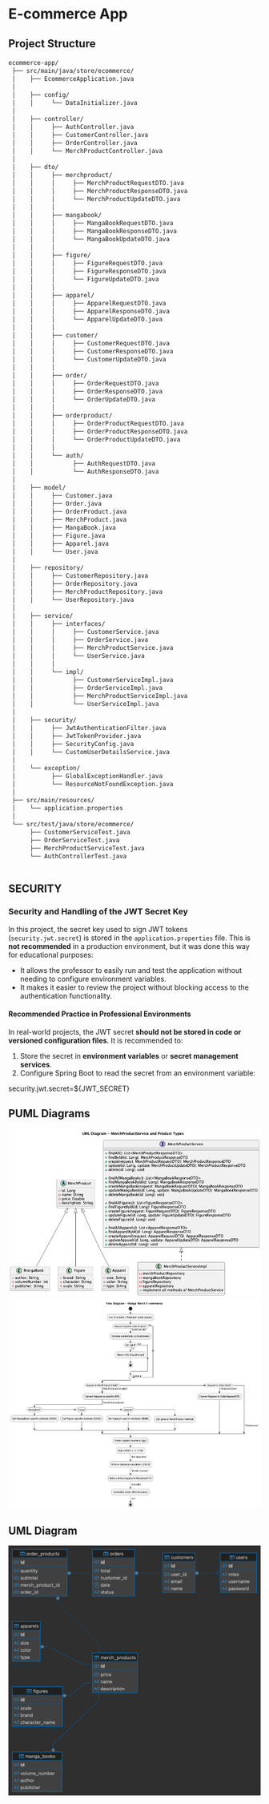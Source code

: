 # E-commerce App

## Project Structure

```text
ecommerce-app/
 ├── src/main/java/store/ecommerce/
 │    ├── EcommerceApplication.java
 │
 │    ├── config/
 │    │     └── DataInitializer.java
 │
 │    ├── controller/
 │    │     ├── AuthController.java
 │    │     ├── CustomerController.java
 │    │     ├── OrderController.java
 │    │     └── MerchProductController.java
 │
 │    ├── dto/
 │    │     ├── merchproduct/
 │    │     │     ├── MerchProductRequestDTO.java
 │    │     │     ├── MerchProductResponseDTO.java
 │    │     │     └── MerchProductUpdateDTO.java
 │    │     │
 │    │     ├── mangabook/
 │    │     │     ├── MangaBookRequestDTO.java
 │    │     │     ├── MangaBookResponseDTO.java
 │    │     │     └── MangaBookUpdateDTO.java
 │    │     │
 │    │     ├── figure/
 │    │     │     ├── FigureRequestDTO.java
 │    │     │     ├── FigureResponseDTO.java
 │    │     │     └── FigureUpdateDTO.java
 │    │     │
 │    │     ├── apparel/
 │    │     │     ├── ApparelRequestDTO.java
 │    │     │     ├── ApparelResponseDTO.java
 │    │     │     └── ApparelUpdateDTO.java
 │    │     │
 │    │     ├── customer/
 │    │     │     ├── CustomerRequestDTO.java
 │    │     │     ├── CustomerResponseDTO.java
 │    │     │     └── CustomerUpdateDTO.java
 │    │     │
 │    │     ├── order/
 │    │     │     ├── OrderRequestDTO.java
 │    │     │     ├── OrderResponseDTO.java
 │    │     │     └── OrderUpdateDTO.java
 │    │     │
 │    │     ├── orderproduct/
 │    │     │     ├── OrderProductRequestDTO.java
 │    │     │     ├── OrderProductResponseDTO.java
 │    │     │     └── OrderProductUpdateDTO.java
 │    │     │
 │    │     └── auth/
 │    │           ├── AuthRequestDTO.java
 │    │           └── AuthResponseDTO.java
 │
 │    ├── model/
 │    │     ├── Customer.java
 │    │     ├── Order.java
 │    │     ├── OrderProduct.java
 │    │     ├── MerchProduct.java
 │    │     ├── MangaBook.java
 │    │     ├── Figure.java
 │    │     ├── Apparel.java
 │    │     └── User.java
 │
 │    ├── repository/
 │    │     ├── CustomerRepository.java
 │    │     ├── OrderRepository.java
 │    │     ├── MerchProductRepository.java
 │    │     └── UserRepository.java
 │
 │    ├── service/
 │    │     ├── interfaces/
 │    │     │     ├── CustomerService.java
 │    │     │     ├── OrderService.java
 │    │     │     ├── MerchProductService.java
 │    │     │     └── UserService.java
 │    │     │
 │    │     └── impl/
 │    │           ├── CustomerServiceImpl.java
 │    │           ├── OrderServiceImpl.java
 │    │           ├── MerchProductServiceImpl.java
 │    │           └── UserServiceImpl.java
 │
 │    ├── security/
 │    │     ├── JwtAuthenticationFilter.java
 │    │     ├── JwtTokenProvider.java
 │    │     ├── SecurityConfig.java
 │    │     └── CustomUserDetailsService.java
 │
 │    └── exception/
 │          ├── GlobalExceptionHandler.java
 │          └── ResourceNotFoundException.java
 │
 ├── src/main/resources/
 │    └── application.properties
 │
 └── src/test/java/store/ecommerce/
      ├── CustomerServiceTest.java
      ├── OrderServiceTest.java
      ├── MerchProductServiceTest.java
      └── AuthControllerTest.java


```
## SECURITY

### Security and Handling of the JWT Secret Key

In this project, the secret key used to sign JWT tokens (`security.jwt.secret`) is stored in the `application.properties` file. This is **not recommended** in a production environment, but it was done this way for educational purposes:

- It allows the professor to easily run and test the application without needing to configure environment variables.
- It makes it easier to review the project without blocking access to the authentication functionality.

#### Recommended Practice in Professional Environments

In real-world projects, the JWT secret **should not be stored in code or versioned configuration files**. It is recommended to:

1. Store the secret in **environment variables** or **secret management services**.
2. Configure Spring Boot to read the secret from an environment variable:

security.jwt.secret=${JWT_SECRET}

## PUML Diagrams

![Class Diagram](ecommerce/docs/diagrams/ClassDiagram.png)
![Flux Diagram](ecommerce/docs/diagrams/FluxDiagram.png)

## UML Diagram

![Diagrama UML](ecommerce/docs/diagrams/Ecommerce.png)
